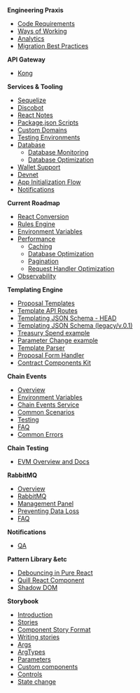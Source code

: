 **Engineering Praxis**
- [Code Requirements](Code-Requirements.md)
- [Ways of Working](Ways-Of-Working.md)
- [Analytics](Analytics.md)
- [Migration Best Practices](Database-Migrations.md)

**API Gateway**
  - [Kong](Kong.md)

**Services & Tooling**
- [Sequelize](Sequelize.md)
- [Discobot](Discobot.md)
- [React Notes](React-Notes.md)
- [Package.json Scripts](Package-Scripts.md)
- [Custom Domains](Custom-Domains.md)
- [Testing Environments](Testing-Environments.md)
- [Database](Database.md)
  - [Database Monitoring](Database-Monitoring.md)
  - [Database Optimization](Database-Optimization.md)
- [Wallet Support](Wallet-Support.md)
- [Devnet](Devnet.md)
- [App Initialization Flow](App-Initialization-Flow.md)
- [Notifications](Notifications.md)

**Current Roadmap**
- [React Conversion](React-Milestone.md)
- [Rules Engine](Rules-Module.md)
- [Environment Variables](Environment-Variables.md)
- [Performance](Performance.md)
  - [Caching](Caching.md)
  - [Database Optimization](Database-Optimization.md)
  - [Pagination](Pagination.md)
  - [Request Handler Optimization](Request-Handler-Optimization.md)
- [Observability](Observability.md)

**Templating Engine**
- [Proposal Templates](Proposal-Templates.md)
- [Template API Routes](Template-API-Routes.md)
- [Templating JSON Schema - HEAD](Template-Schema.md)
- [Templating JSON Schema (legacy/v.0.1)](Template-Schema-v0.1.md)
- [Treasury Spend example](Treasury-Spend-Example.md)
- [Parameter Change example](Param-Change-Example.md)
- [Template Parser](Template-Parser.md)
- [Proposal Form Handler](Proposal-Form-Handler.md)
- [Contract Components Kit](Contract-Components-Kit.md)

**Chain Events**
- [Overview](Chain-Events-Overview.md)
- [Environment Variables](Chain-Events-Environment-Variables.md)
- [Chain Events Service](Chain-Events-Service.md)
- [Common Scenarios](Chain-Events-Service-Common-Scenarios.md)
- [Testing](Chain-Events-Testing.md)
- [FAQ](Chain-Events-Service-FAQ.md)
- [Common Errors](Chain-Events-Service-Common-Errors.md)

**Chain Testing**
- [EVM Overview and Docs](Chain-Testing-Overview.md)

**RabbitMQ**
- [Overview](RabbitMQ-Overview.md)
- [RabbitMQ](RabbitMQ.md)
- [Management Panel](RabbitMQ-Management-Panel.md)
- [Preventing Data Loss](RabbitMQ-Preventing-Data-Loss.md)
- [FAQ](RabbitMQ-FAQ.md)

**Notifications**
- [QA](Notifications-QA.md)

**Pattern Library &etc**
- [Debouncing in Pure React](Debouncing-in-Pure-React.md)
- [Quill React Component](Quill-Component.md)
- [Shadow DOM](Shadow-DOM.md)

**Storybook**
- [Introduction](Storybook-Introduction.md)
- [Stories](Storybook-Stories.md)
- [Component Story Format](Storybook-Component-Story-Format.md)
- [Writing stories](Storybook-Writing-Stories.md)
- [Args](Storybook-Args.md)
- [ArgTypes](Storybook-ArgTypes.md)
- [Parameters](Storybook-Parameters.md)
- [Custom components](Storybook-Custom-components.md)
- [Controls](Storybook-Controls.md)
- [State change](State-Change.md)
